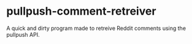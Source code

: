 # pullpush-comment-retreiver
A quick and dirty program made to retreive Reddit comments using the pullpush API.
